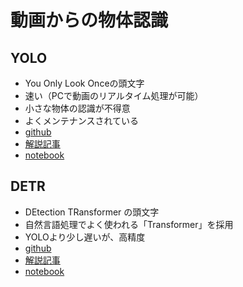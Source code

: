 # 動画からの物体認識
## YOLO
 * You Only Look Onceの頭文字
 * 速い（PCで動画のリアルタイム処理が可能）
 * 小さな物体の認識が不得意
 * よくメンテナンスされている
 * [github](https://github.com/ultralytics/yolov5)
 * [解説記事](https://qiita.com/shinya_sun_sun/items/61205f83ea4873c0993d)
 * [notebook](https://colab.research.google.com/github/takanori-ugai/KGRC-ws-2022-fork/blob/main/notebooks/YOLOV5.ipynb?hl=ja)
## DETR
 * DEtection TRansformer の頭文字
 * 自然言語処理でよく使われる「Transformer」を採用
 * YOLOより少し遅いが、高精度
 * [github](https://github.com/facebookresearch/detr)
 * [解説記事](https://www.ogis-ri.co.jp/otc/hiroba/technical/detr/part1.html)
 * [notebook](https://colab.research.google.com/github/takanori-ugai/KGRC-ws-2022-fork/blob/main/notebooks/detr_hands_on.ipynb?hl=ja)
